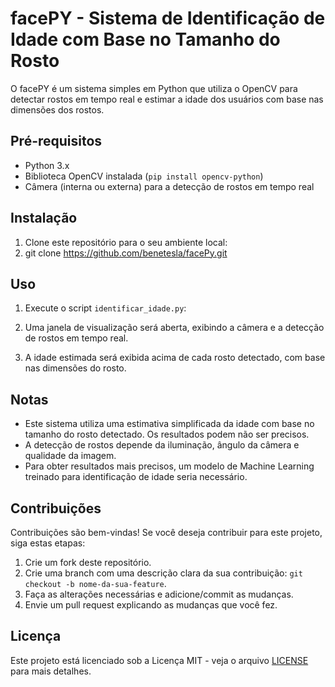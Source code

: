 # facePY - Sistema de Identificação de Idade com Base no Tamanho do Rosto

O facePY é um sistema simples em Python que utiliza o OpenCV para detectar rostos em tempo real e estimar a idade dos usuários com base nas dimensões dos rostos.

## Pré-requisitos

- Python 3.x
- Biblioteca OpenCV instalada (`pip install opencv-python`)
- Câmera (interna ou externa) para a detecção de rostos em tempo real

## Instalação

1. Clone este repositório para o seu ambiente local:
2. git clone https://github.com/benetesla/facePy.git
   
## Uso

1. Execute o script `identificar_idade.py`:

2. Uma janela de visualização será aberta, exibindo a câmera e a detecção de rostos em tempo real.
3. A idade estimada será exibida acima de cada rosto detectado, com base nas dimensões do rosto.

## Notas

- Este sistema utiliza uma estimativa simplificada da idade com base no tamanho do rosto detectado. Os resultados podem não ser precisos.
- A detecção de rostos depende da iluminação, ângulo da câmera e qualidade da imagem.
- Para obter resultados mais precisos, um modelo de Machine Learning treinado para identificação de idade seria necessário.

## Contribuições

Contribuições são bem-vindas! Se você deseja contribuir para este projeto, siga estas etapas:

1. Crie um fork deste repositório.
2. Crie uma branch com uma descrição clara da sua contribuição: `git checkout -b nome-da-sua-feature`.
3. Faça as alterações necessárias e adicione/commit as mudanças.
4. Envie um pull request explicando as mudanças que você fez.

## Licença

Este projeto está licenciado sob a Licença MIT - veja o arquivo [LICENSE](LICENSE) para mais detalhes.




